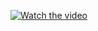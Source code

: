 


[![Watch the video](https://clck.ru/36cfi4)]([https://youtu.be/vt5fpE0bzSY](https://www.youtube.com/watch?v=mpNANG0Aqy0)https://www.youtube.com/watch?v=mpNANG0Aqy0)
